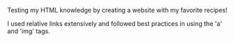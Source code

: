 Testing my HTML knowledge by creating a website with my favorite recipes!

I used relative links extensively and followed best practices in using the 'a' and 'img' tags.